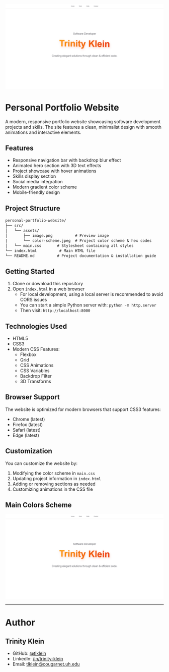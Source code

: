 
 ![alt text](src\assets\image.png)

# Personal Portfolio Website

A modern, responsive portfolio website showcasing software development projects and skills. The site features a clean, minimalist design with smooth animations and interactive elements.

## Features

- Responsive navigation bar with backdrop blur effect
- Animated hero section with 3D text effects
- Project showcase with hover animations
- Skills display section
- Social media integration
- Modern gradient color scheme
- Mobile-friendly design

## Project Structure

```
personal-portfolio-website/
├── src/
│   └── assets/
│       ├── image.png          # Preview image
|       └── color-scheme.jpeg  # Project color scheme & hex codes
│   └── main.css       # Stylesheet containing all styles
└── index.html          # Main HTML file
└── README.md          # Project documentation & installation guide   
```

## Getting Started

1. Clone or download this repository
2. Open `index.html` in a web browser
   - For local development, using a local server is recommended to avoid CORS issues
   - You can start a simple Python server with: `python -m http.server`
   - Then visit: `http://localhost:8000`

## Technologies Used

- HTML5
- CSS3
- Modern CSS Features:
  - Flexbox
  - Grid
  - CSS Animations
  - CSS Variables
  - Backdrop Filter
  - 3D Transforms

## Browser Support

The website is optimized for modern browsers that support CSS3 features:
- Chrome (latest)
- Firefox (latest)
- Safari (latest)
- Edge (latest)

## Customization

You can customize the website by:
1. Modifying the color scheme in `main.css`
2. Updating project information in `index.html`
3. Adding or removing sections as needed
4. Customizing animations in the CSS file


## Main Colors Scheme
 ![alt text](src\assets\image.png)


---


# Author

## Trinity Klein
- GitHub: [@tlklein](https://github.com/tlklein)
- LinkedIn: [/in/trinity-klein](https://linkedin.com/in/trinity-klein)
- Email: tlklein@cougarnet.uh.edu